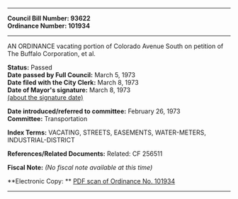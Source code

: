 * * * * *  
  
**Council Bill Number: [](#h0)[](#h2)93622**   
**Ordinance Number: 101934**  
  
* * * * *  
  
AN ORDINANCE vacating portion of Colorado Avenue South on petition of The Buffalo Corporation, et al.  
  
**Status:** Passed   
**Date passed by Full Council:** March 5, 1973   
**Date filed with the City Clerk:** March 8, 1973   
**Date of Mayor's signature:** March 8, 1973   
[(about the signature date)](/~public/approvaldate.htm)   
  
  
**Date introduced/referred to committee:** February 26, 1973   
**Committee:** Transportation   
  
**Index Terms:** VACATING, STREETS, EASEMENTS, WATER-METERS, INDUSTRIAL-DISTRICT  
  
**References/Related Documents:** Related: CF 256511  
  
**Fiscal Note:** *(No fiscal note available at this time)*  
  
**Electronic Copy: ** [PDF scan of Ordinance No. 101934](/~archives/Ordinances/Ord_101934.pdf)  
  
* * * * *  
